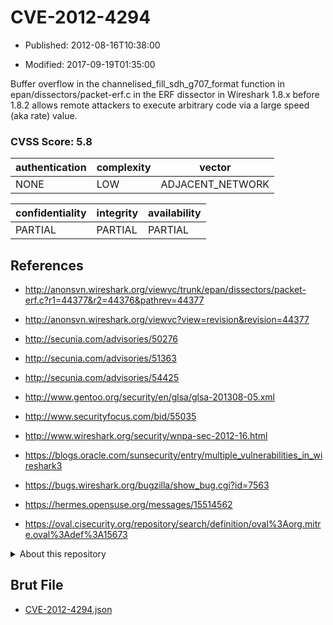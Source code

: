 # CVE-2012-4294

- Published: 2012-08-16T10:38:00

- Modified: 2017-09-19T01:35:00

Buffer overflow in the channelised_fill_sdh_g707_format function in epan/dissectors/packet-erf.c in the ERF dissector in Wireshark 1.8.x before 1.8.2 allows remote attackers to execute arbitrary code via a large speed (aka rate) value.

### CVSS Score: **5.8**

| authentication | complexity | vector |
| --- | --- | --- |
| NONE | LOW | ADJACENT_NETWORK |

| confidentiality | integrity | availability |
| --- | --- | --- |
| PARTIAL | PARTIAL | PARTIAL |

## References

* http://anonsvn.wireshark.org/viewvc/trunk/epan/dissectors/packet-erf.c?r1=44377&r2=44376&pathrev=44377

* http://anonsvn.wireshark.org/viewvc?view=revision&revision=44377

* http://secunia.com/advisories/50276

* http://secunia.com/advisories/51363

* http://secunia.com/advisories/54425

* http://www.gentoo.org/security/en/glsa/glsa-201308-05.xml

* http://www.securityfocus.com/bid/55035

* http://www.wireshark.org/security/wnpa-sec-2012-16.html

* https://blogs.oracle.com/sunsecurity/entry/multiple_vulnerabilities_in_wireshark3

* https://bugs.wireshark.org/bugzilla/show_bug.cgi?id=7563

* https://hermes.opensuse.org/messages/15514562

* https://oval.cisecurity.org/repository/search/definition/oval%3Aorg.mitre.oval%3Adef%3A15673

<details>
<summary>About this repository</summary> 

  This repository is part of the project [Live Hack CVE](https://github.com/Live-Hack-CVE). Main website can be found [www.live-hack.org](https://www.live-hack.org) 
  
  Made by [Sn0wAlice](https://github.com/Sn0wAlice) for the people that care about security and need to have a feed of the latest CVEs. Hope you enjoy it, don't forget to star the repo and follow me on [Twitter](https://twitter.com/Sn0wAlice) and [Github](https://github.com/Sn0wAlice). And that is my [personnal website](https://www.alice-snow.me/)

  - [Home Page](https://github.com/Live-Hack-CVE)
  - [Framework](https://github.com/Live-Hack-CVE/cve-framework)
  - [CVE database](https://github.com/Live-Hack-CVE/full_database)
  - [Changelog](https://github.com/Live-Hack-CVE/Changelog)
</details>

## Brut File

* [CVE-2012-4294.json](https://raw.githubusercontent.com/Live-Hack-CVE/full_database/main/cves/2012/CVE-2012-4294.json)

